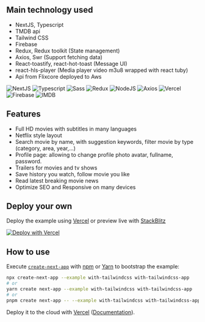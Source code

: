 ## Main technology used

- NextJS, Typescript 
- TMDB api
- Tailwind CSS
- Firebase
- Redux, Redux toolkit (State management)
- Axios, Swr (Support fetching data)
- React-toastify, react-hot-toast (Message UI)
- react-hls-player (Media player video m3u8 wrapped with react tuby)
- Api from Flixcore deployed to Aws

![NextJS](https://img.shields.io/badge/-NextJs-000000?logo=nextdotjs) ![Typescript](https://img.shields.io/badge/-Typerscript-000000?logo=typescript) ![Sass](https://img.shields.io/badge/-Sass-black?logo=sass) ![Redux](https://img.shields.io/badge/-Redux-black?logo=redux) ![NodeJS](https://img.shields.io/badge/-NodeJS-black?logo=nodedotjs) ![Axios](https://img.shields.io/badge/-Axios-black?logo=axios) ![Vercel](https://img.shields.io/badge/-Vercel-black?logo=vercel) ![Firebase](https://img.shields.io/badge/-Firebase-black?logo=firebase) ![IMDB](https://img.shields.io/badge/-IMDB-black?logo=imdb)

## Features

- Full HD movies with subtitles in many languages
- Netflix style layout
- Search movie by name, with suggestion keywords, filter movie by type (category, area, year,...)
- Profile page: allowing to change profile photo avatar, fullname, password.
- Trailers for movies and tv shows 
- Save history you watch, follow movie you like
- Read latest breaking movie news
- Optimize SEO and Responsive on many devices


## Deploy your own

Deploy the example using [Vercel](https://vercel.com?utm_source=github&utm_medium=readme&utm_campaign=next-example) or preview live with [StackBlitz](https://stackblitz.com/github/vercel/next.js/tree/canary/examples/with-tailwindcss)

[![Deploy with Vercel](https://vercel.com/button)](https://vercel.com/new/git/external?repository-url=https://github.com/vercel/next.js/tree/canary/examples/with-tailwindcss&project-name=with-tailwindcss&repository-name=with-tailwindcss)

## How to use

Execute [`create-next-app`](https://github.com/vercel/next.js/tree/canary/packages/create-next-app) with [npm](https://docs.npmjs.com/cli/init) or [Yarn](https://yarnpkg.com/lang/en/docs/cli/create/) to bootstrap the example:

```bash
npx create-next-app --example with-tailwindcss with-tailwindcss-app
# or
yarn create next-app --example with-tailwindcss with-tailwindcss-app
# or
pnpm create next-app -- --example with-tailwindcss with-tailwindcss-app
```

Deploy it to the cloud with [Vercel](https://vercel.com/new?utm_source=github&utm_medium=readme&utm_campaign=next-example) ([Documentation](https://nextjs.org/docs/deployment)).
